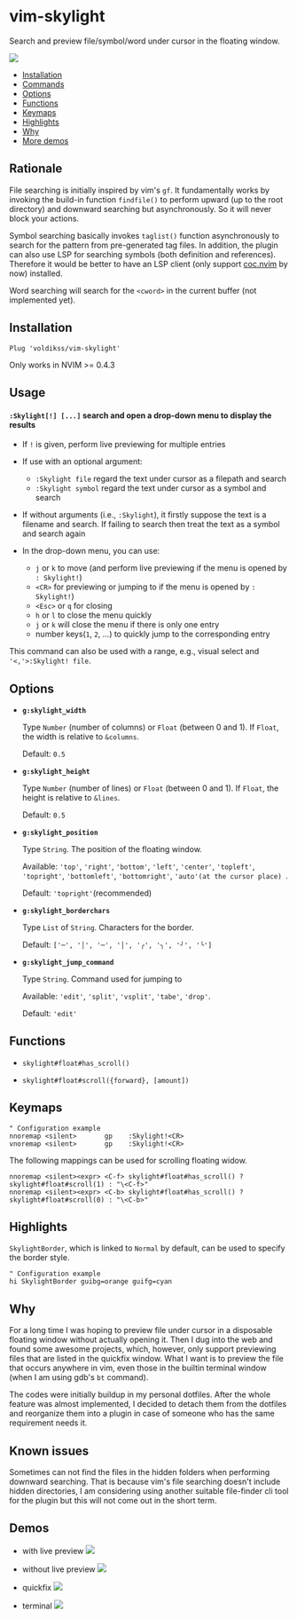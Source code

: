 # vim-skylight

Search and preview file/symbol/word under cursor in the floating window.

![](https://user-images.githubusercontent.com/20282795/103437535-c2497780-4c63-11eb-8e21-82a9c23ec29b.png)

- [Installation](#installation)
- [Commands](#commands)
- [Options](#options)
- [Functions](#functions)
- [Keymaps](#keymaps)
- [Highlights](#highlights)
- [Why](#why)
- [More demos](#demos)

## Rationale

File searching is initially inspired by vim's `gf`. It fundamentally works by
invoking the build-in function `findfile()` to perform upward (up to the root
directory) and downward searching but asynchronously. So it will never block
your actions.

Symbol searching basically invokes `taglist()` function asynchronously to
search for the pattern from pre-generated tag files. In addition, the plugin
can also use LSP for searching symbols (both definition and references).
Therefore it would be better to have an LSP client (only support [coc.nvim][1]
by now) installed.

Word searching will search for the `<cword>` in the current buffer (not
implemented yet).

## Installation

```vim
Plug 'voldikss/vim-skylight'
```

Only works in NVIM >= 0.4.3

## Usage

#### `:Skylight[!] [...]` search and open a drop-down menu to display the results

- If `!` is given, perform live previewing for multiple entries
- If use with an optional argument:
  - `:Skylight file` regard the text under cursor as a filepath and search
  - `:Skylight symbol` regard the text under cursor as a symbol and search
- If without arguments (i.e., `:Skylight`), it firstly suppose the text is a
  filename and search. If failing to search then treat the text as a symbol
  and search again

- In the drop-down menu, you can use:
  - `j` or `k` to move (and perform live previewing if the menu is opened by `: Skylight!`)
  - `<CR>` for previewing or jumping to if the menu is opened by `: Skylight!`)
  - `<Esc>` or `q` for closing
  - `h` or `l` to close the menu quickly
  - `j` or `k` will close the menu if there is only one entry
  - number keys(`1`, `2`, ...) to quickly jump to the corresponding entry

This command can also be used with a range, e.g., visual select and `'<,'>:Skylight! file`.

## Options

- **`g:skylight_width`**

  Type `Number` (number of columns) or `Float` (between 0 and 1). If `Float`,
  the width is relative to `&columns`.

  Default: `0.5`

- **`g:skylight_height`**

  Type `Number` (number of lines) or `Float` (between 0 and 1). If `Float`, the
  height is relative to `&lines`.

  Default: `0.5`

- **`g:skylight_position`**

  Type `String`. The position of the floating window.

  Available: `'top'`, `'right'`, `'bottom'`, `'left'`, `'center'`, `'topleft'`,
  `'topright'`, `'bottomleft'`, `'bottomright'`, `'auto'(at the cursor place) `.

  Default: `'topright'`(recommended)

- **`g:skylight_borderchars`**

  Type `List` of `String`. Characters for the border.

  Default: `['─', '│', '─', '│', '╭', '╮', '╯', '╰']`

- **`g:skylight_jump_command`**

  Type `String`. Command used for jumping to

  Available: `'edit'`, `'split'`, `'vsplit'`, `'tabe'`, `'drop'`.

  Default: `'edit'`

## Functions

- `skylight#float#has_scroll()`

- `skylight#float#scroll({forward}, [amount])`

## Keymaps

```vim
" Configuration example
nnoremap <silent>       gp    :Skylight!<CR>
vnoremap <silent>       gp    :Skylight!<CR>
```

The following mappings can be used for scrolling floating widow.

```vim
nnoremap <silent><expr> <C-f> skylight#float#has_scroll() ? skylight#float#scroll(1) : "\<C-f>"
nnoremap <silent><expr> <C-b> skylight#float#has_scroll() ? skylight#float#scroll(0) : "\<C-b>"
```

## Highlights

`SkylightBorder`, which is linked to `Normal` by default, can be used to
specify the border style.

```vim
" Configuration example
hi SkylightBorder guibg=orange guifg=cyan
```

## Why

For a long time I was hoping to preview file under cursor in a disposable
floating window without actually opening it. Then I dug into the web and
found some awesome projects, which, however, only support previewing files
that are listed in the quickfix window. What I want is to preview the file
that occurs anywhere in vim, even those in the builtin terminal window (when I am
using gdb's `bt` command).

The codes were initially buildup in my personal dotfiles. After the whole
feature was almost implemented, I decided to detach them from the dotfiles and
reorganize them into a plugin in case of someone who has the same requirement
needs it.

## Known issues

Sometimes can not find the files in the hidden folders when performing
downward searching. That is because vim's file searching doesn't include
hidden directories, I am considering using another suitable file-finder cli
tool for the plugin but this will not come out in the short term.

## Demos

- with live preview
  ![](https://user-images.githubusercontent.com/20282795/103435742-47299680-4c4e-11eb-8428-a76a254a9935.gif)

- without live preview
  ![](https://user-images.githubusercontent.com/20282795/103435744-498bf080-4c4e-11eb-8aad-c4ee58923dad.gif)

- quickfix
  ![](https://user-images.githubusercontent.com/20282795/103435745-4a248700-4c4e-11eb-943f-4aa78fb801f9.gif)

- terminal
  ![](https://user-images.githubusercontent.com/20282795/103435599-d7b2a780-4c4b-11eb-94c6-a05398145c2f.gif)

[1]: (https://github.com/neoclide/coc.nvim)
